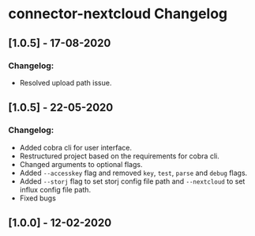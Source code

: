 # connector-nextcloud Changelog

## [1.0.5] - 17-08-2020
### Changelog:
* Resolved upload path issue.

## [1.0.5] - 22-05-2020
### Changelog:
* Added cobra cli for user interface.
* Restructured project based on the requirements for cobra cli.
* Changed arguments to optional flags.
* Added `--accesskey` flag and removed `key`, `test`, `parse` and `debug` flags.
* Added `--storj` flag to set storj config file path and `--nextcloud` to set influx config file path.
* Fixed bugs

## [1.0.0] - 12-02-2020
